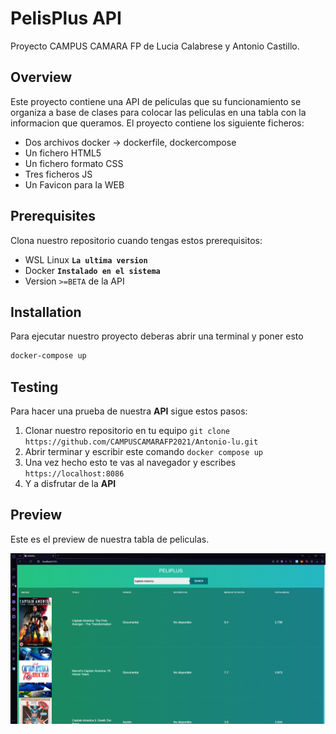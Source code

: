 # PelisPlus API
Proyecto CAMPUS CAMARA FP de Lucia Calabrese y Antonio Castillo.

## Overview
Este proyecto contiene una API de peliculas que su funcionamiento se organiza a base de clases para colocar las peliculas en una tabla con la informacion que queramos.
El proyecto contiene los siguiente ficheros:
* Dos archivos docker -> dockerfile, dockercompose
* Un fichero HTML5
* Un fichero formato CSS
* Tres ficheros JS 
* Un Favicon para la WEB

## Prerequisites
Clona nuestro repositorio cuando tengas estos prerequisitos:
* WSL Linux **`La ultima version`**
* Docker **`Instalado en el sistema`**
* Version `>=BETA` de la API

## Installation
Para ejecutar nuestro proyecto deberas abrir una terminal y poner esto
```bash
docker-compose up
```

## Testing 
Para hacer una prueba de nuestra **API** sigue estos pasos:
1. Clonar nuestro repositorio en tu equipo `git clone https://github.com/CAMPUSCAMARAFP2021/Antonio-lu.git`
2. Abrir terminar y escribir este comando `docker compose up`
3. Una vez hecho esto te vas al navegador y escribes `https://localhost:8086`
4. Y a disfrutar de la **API**

## Preview
Este es el preview de nuestra tabla de peliculas.

![](/img/Preview_PelisPlus.png)

